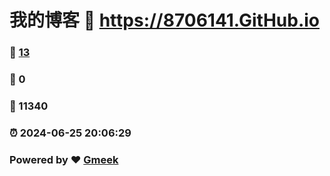 # 我的博客 :link: https://8706141.GitHub.io 
### :page_facing_up: [13](https://8706141.GitHub.io/tag.html) 
### :speech_balloon: 0 
### :hibiscus: 11340 
### :alarm_clock: 2024-06-25 20:06:29 
### Powered by :heart: [Gmeek](https://github.com/Meekdai/Gmeek)
